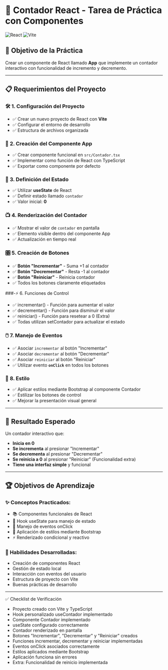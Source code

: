 # 🔢 Contador React - Tarea de Práctica con Componentes

![React](https://img.shields.io/badge/React-19.1.1-61DAFB?style=for-the-badge&logo=react&logoColor=black)
![Vite](https://img.shields.io/badge/Vite-Latest-646CFF?style=for-the-badge&logo=vite&logoColor=white)

## 🎯 Objetivo de la Práctica

Crear un componente de React llamado **App** que implemente un contador interactivo con funcionalidad de incremento y decremento.

---

## 📋 Requerimientos del Proyecto

### 🛠️ **1. Configuración del Proyecto**
- ✅ Crear un nuevo proyecto de React con **Vite**
- ✅ Configurar el entorno de desarrollo
- ✅ Estructura de archivos organizada

### 🧩 **2. Creación del Componente App**
- ✅ Crear componente funcional en `src/Contador.tsx`
- ✅ Implementar como función de React con TypeScript
- ✅ Exportar como componente por defecto

### 🔄 **3. Definición del Estado**
- ✅ Utilizar **useState** de React
- ✅ Definir estado llamado `contador`
- ✅ Valor inicial: **0**

### 📺 **4. Renderización del Contador**
- ✅ Mostrar el valor de `contador` en pantalla
- ✅ Elemento visible dentro del componente App
- ✅ Actualización en tiempo real

### 🎛️ **5. Creación de Botones**
- ✅ **Botón "Incrementar"** - Suma +1 al contador
- ✅ **Botón "Decrementar"** - Resta -1 al contador
- ✅ **Botón "Reiniciar"** - Reinicia contador
- ✅ Todos los botones claramente etiquetados

###-⚡ 6. Funciones de Control

- ✅ incrementar() - Función para aumentar el valor
- ✅ decrementar() - Función para disminuir el valor
- ✅ reiniciar() - Función para resetear a 0 (Extra)
- ✅ Todas utilizan setContador para actualizar el estado

### 🖱️ **7. Manejo de Eventos**
- ✅ Asociar `incrementar` al botón "Incrementar"
- ✅ Asociar `decrementar` al botón "Decrementar"
- ✅ Asociar `reiniciar` al botón "Reiniciar"
- ✅ Utilizar evento **`onClick`** en todos los botones

### 🎨 **8. Estilo**
- ✅ Aplicar estilos mediante Bootstrap al componente Contador
- ✅ Estilizar los botones de control
- ✅ Mejorar la presentación visual general

---

## 🎯 Resultado Esperado

Un contador interactivo que:
- **Inicia en 0**
- **Se incrementa** al presionar "Incrementar"
- **Se decrementa** al presionar "Decrementar"
- **Se reinicia a 0** al presionar "Reiniciar" (Funcionalidad extra)
- **Tiene una interfaz simple** y funcional

---

## 🏆 Objetivos de Aprendizaje

### ✨ **Conceptos Practicados:**
- 📚 Componentes funcionales de React
- 🔄 Hook useState para manejo de estado
- 🎯 Manejo de eventos onClick
- 🎨 Aplicación de estilos mediante Bootstrap
- ⚡ Renderizado condicional y reactivo

### 🌟 **Habilidades Desarrolladas:**
- Creación de componentes React
- Gestión de estado local
- Interacción con eventos del usuario
- Estructura de proyecto con Vite
- Buenas prácticas de desarrollo

---

✅ Checklist de Verificación

- Proyecto creado con Vite y TypeScript
- Hook personalizado useContador implementado
- Componente Contador implementado
- useState configurado correctamente
- Contador renderizado en pantalla
- Botones "Incrementar", "Decrementar" y "Reiniciar" creados
- Funciones incrementar, decrementar y reiniciar implementadas
- Eventos onClick asociados correctamente
- Estilos aplicados mediante Bootstrap
- Aplicación funciona sin errores
- Extra: Funcionalidad de reinicio implementada
 

